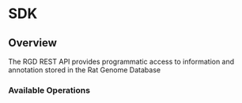 # SDK

## Overview

The RGD REST API provides programmatic access to information and annotation stored in the Rat Genome Database

### Available Operations

